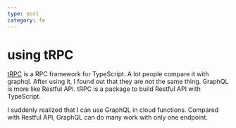 ```yaml
---
type: post
category: fe
---
```

# using tRPC

[tRPC](https://trpc.io/) is a RPC framework for TypeScript. A lot people compare it with graphql. After using it, I found out that they are not the same thing. GraphQL is more like Restful API. tRPC is a package to build Restful API with TypeScript.

I suddenly realized that I can use GraphQL in cloud functions. Compared with Restful API, GraphQL can do many work with only one endpoint.
